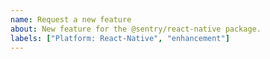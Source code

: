 ```yaml
---
name: Request a new feature
about: New feature for the @sentry/react-native package.
labels: ["Platform: React-Native", "enhancement"]
---
```


<!-- Please clarify if this feature is for Flutter or just Dart (i.e AngularDart, CLI, Server) -->
